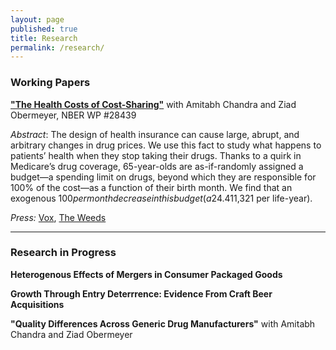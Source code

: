 ```yaml
---
layout: page
published: true
title: Research
permalink: /research/
---
```


### Working Papers

**["The Health Costs of Cost-Sharing"](https://www.nber.org/system/files/working_papers/w28439/w28439.pdf)** with Amitabh Chandra and Ziad Obermeyer, NBER WP #28439

*Abstract*: The design of health insurance can cause large, abrupt, and arbitrary changes in drug prices. We use this fact to study what happens to patients’ health when they stop taking their drugs. Thanks to a quirk in Medicare’s drug coverage, 65-year-olds are as-if-randomly assigned a budget—a spending limit on drugs, beyond which they are responsible for 100% of the cost—as a function of their birth month. We find that an exogenous $100 per month decrease in this budget (a 24.4% change) causes mortality to increase by 0.0164 percentage points per month (13.9%). This estimate is robust to a range of falsification checks, and in the 97.4th percentile of 541 ‘placebo effects’ formed in settings that are observably similar, but lack the policy quirk linking birth month to drug budgets. We make sense of this large effect in three ways. First, patients stop taking drugs that not only appear ‘high-value’ (e.g., blood pressure medications), but are also known to have withdrawal or ‘rebound’ effects. Harm from abruptly stopping these drugs can be large, dwarfing any foregone benefits of not taking the drug. Second, using machine learning, we identify patients at the highest risk of drug-preventable adverse events (e.g., heart attack). Contrary to the predictions of some economic models of behavior, high-risk patients cut back more than low-risk patients on precisely those drugs that would benefit them the most (e.g., statins). Third, patients appear largely unaware of the risks. In a survey, we find only one-third believe that missing their drugs for up to a month could have serious health consequences. We conclude that, far from curbing waste and moral hazard, cost-sharing causes patients to miss opportunities to purchase health at low cost ($11,321 per life-year). 

*Press:* [Vox](https://www.vox.com/policy-and-politics/22276166/us-health-insurance-out-of-pocket-costs-research), [The Weeds](https://podcasts.google.com/feed/aHR0cHM6Ly9mZWVkcy5tZWdhcGhvbmUuZm0vdGhld2VlZHM/episode/NTI5ZGQ2MDItMGQ1Yi0xMWViLWJjYjktNGIwODYyZTE4Nzdm?sa=X&ved=0CAUQkfYCahcKEwiQ57abtLzvAhUAAAAAHQAAAAAQAg)

---

### Research in Progress

**Heterogenous Effects of Mergers in Consumer Packaged Goods**

**Growth Through Entry Deterrrence: Evidence From Craft Beer Acquisitions**

**"Quality Differences Across Generic Drug Manufacturers"** with Amitabh Chandra and Ziad Obermeyer

